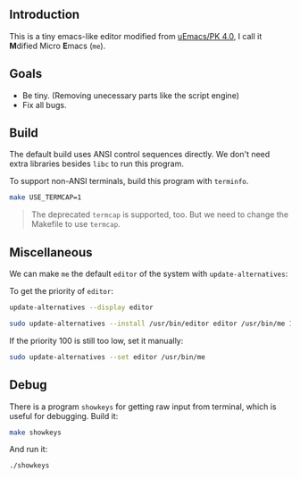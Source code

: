 ## Introduction

This is a tiny emacs-like editor modified from [uEmacs/PK 4.0][uemacs/pk],
I call it **M**dified Micro **E**macs (`me`).


## Goals

- Be tiny. (Removing unecessary parts like the script engine)
- Fix all bugs.


## Build

The default build uses ANSI control sequences directly.  We don't need extra
libraries besides `libc` to run this program.

To support non-ANSI terminals, build this program with `terminfo`.

```sh
make USE_TERMCAP=1
```

> The deprecated `termcap` is supported, too.  But we need to change the
> Makefile to use `termcap`.


## Miscellaneous

We can make `me` the default `editor` of the system with `update-alternatives`:

To get the priority of `editor`:
```sh
update-alternatives --display editor
```

```sh
sudo update-alternatives --install /usr/bin/editor editor /usr/bin/me 100
```

If the priority 100 is still too low, set it manually:
```sh
sudo update-alternatives --set editor /usr/bin/me
```


## Debug

There is a program `showkeys` for getting raw input from terminal,
which is useful for debugging.  Build it:

```sh
make showkeys
```

And run it:
```sh
./showkeys
```

[uemacs/pk]: https://github.com/torvalds/uemacs
